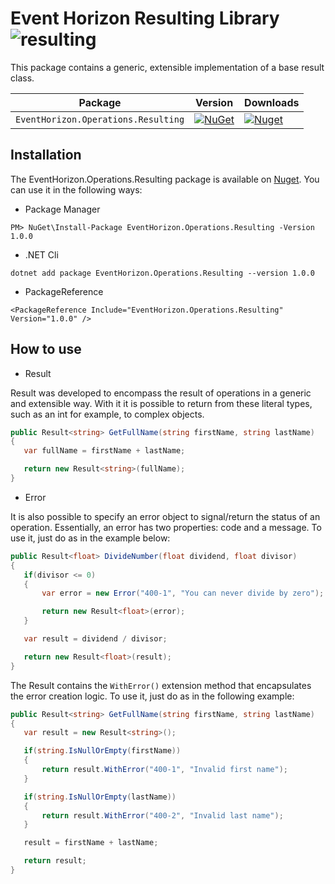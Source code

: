 # Event Horizon Resulting Library ![resulting](https://github.com/lucasRafaell95/hrz-operations-resulting/actions/workflows/development-ci.yml/badge.svg)

This package contains a generic, extensible implementation of a base result class.

| Package                             |  Version         | Downloads       |
| ----------------------------------- | ---------------- | --------------- |
| `EventHorizon.Operations.Resulting` | [![NuGet](https://img.shields.io/nuget/v/EventHorizon.Operations.Resulting.svg)](https://nuget.org/packages/EventHorizon.Operations.Resulting) | [![Nuget](https://img.shields.io/nuget/dt/EventHorizon.Operations.Resulting.svg)](https://nuget.org/packages/EventHorizon.Operations.Resulting) |


 ## Installation

 The EventHorizon.Operations.Resulting package is available on [Nuget](https://nuget.org/packages/EventHorizon.Operations.Resulting). You can use it in the following ways:

 - Package Manager
```
PM> NuGet\Install-Package EventHorizon.Operations.Resulting -Version 1.0.0
```

 - .NET Cli
```
dotnet add package EventHorizon.Operations.Resulting --version 1.0.0
```

 - PackageReference
```
<PackageReference Include="EventHorizon.Operations.Resulting" Version="1.0.0" />
```

 ## How to use

 - Result

 Result was developed to encompass the result of operations in a generic and extensible way. With it it is possible to return from these literal types, such as an int for example, to complex objects.
 ```C#
 public Result<string> GetFullName(string firstName, string lastName)
 {
    var fullName = firstName + lastName;

    return new Result<string>(fullName);
 }
 ```

 - Error

 It is also possible to specify an error object to signal/return the status of an operation. Essentially, an error has two properties: code and a message. To use it, just do as in the example below:
 ```C#
 public Result<float> DivideNumber(float dividend, float divisor)
 {
    if(divisor <= 0)
    {
        var error = new Error("400-1", "You can never divide by zero");

        return new Result<float>(error);
    }

    var result = dividend / divisor;

    return new Result<float>(result);
 }
 ```

The Result contains the ```WithError()``` extension method that encapsulates the error creation logic. To use it, just do as in the following example:
 ```C#
public Result<string> GetFullName(string firstName, string lastName)
{
    var result = new Result<string>();

    if(string.IsNullOrEmpty(firstName))
	{
        return result.WithError("400-1", "Invalid first name");
	}

    if(string.IsNullOrEmpty(lastName))
	{
        return result.WithError("400-2", "Invalid last name");
	}

    result = firstName + lastName;

    return result;
}
 ```